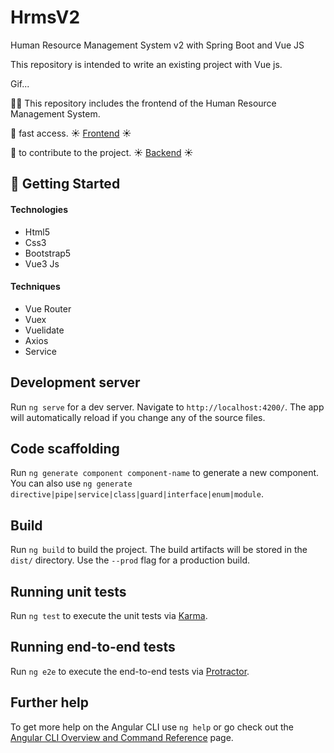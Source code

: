 # HrmsV2

Human Resource Management System v2 with Spring Boot and Vue JS

This repository is intended to write an existing project with Vue js.

Gif...

:technologist: This repository includes the frontend of the Human Resource Management System. <br/>

:file_folder: fast access. :sunny: [Frontend](https://github.com/cumalitezcan/HrmsV2/tree/main/client) :sunny:

:file_folder: to contribute to the project. :sunny: [Backend](https://github.com/merveucer/hrms-backend) :sunny:

## :tada: Getting Started

#### Technologies
- Html5
- Css3
- Bootstrap5
- Vue3 Js 

#### Techniques
- Vue Router
- Vuex
- Vuelidate
- Axios
- Service

## Development server

Run `ng serve` for a dev server. Navigate to `http://localhost:4200/`. The app will automatically reload if you change any of the source files.

## Code scaffolding

Run `ng generate component component-name` to generate a new component. You can also use `ng generate directive|pipe|service|class|guard|interface|enum|module`.

## Build

Run `ng build` to build the project. The build artifacts will be stored in the `dist/` directory. Use the `--prod` flag for a production build.

## Running unit tests

Run `ng test` to execute the unit tests via [Karma](https://karma-runner.github.io).

## Running end-to-end tests

Run `ng e2e` to execute the end-to-end tests via [Protractor](http://www.protractortest.org/).

## Further help

To get more help on the Angular CLI use `ng help` or go check out the [Angular CLI Overview and Command Reference](https://angular.io/cli) page.
